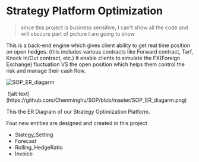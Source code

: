 # Strategy Platform Optimization
> since this project is business sensitive, I can't show all the code and will obscure part of picture I am going to show

This is a back-end engine which gives client ability to get real time position on open hedges. (this includes various contracts like Forward contract, Tarf, Knock In/Out contract, etc.) It enable clients to simulate the FX(Foreign Exchange) fluctuation VS the open position which helps them control the risk and manage their cash flow.

![SOP_ER_diagarm](https://user-images.githubusercontent.com/59182938/71923862-c0c59c00-3142-11ea-9a22-0cb30121f047.png)

<img scr = "https://github.com/Chenminghu/SOP/blob/master/SOP_ER_diagarm.png">
![alt text](https://github.com/Chenminghu/SOP/blob/master/SOP_ER_diagarm.png)

This the ER Diagram of our Strategy Optimization Platform.

Four new entities are designed and created in this project
- Stategy_Setting
- Forecast
- Rolling_HedgeRatio
- Invoice
